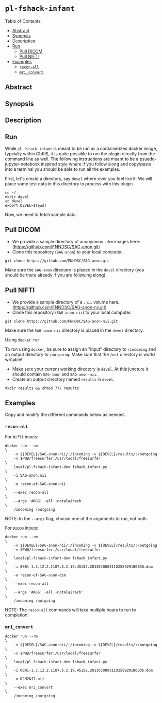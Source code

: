 # `pl-fshack-infant`

Table of Contents
  * [Abstract](#abstract)
  * [Synopsis](#synopsis)
  * [Description](#description)
  * [Run](#run)
    * [Pull DICOM](#pull-dicom)
    * [Pull NIFTI](#pull-nifti)
  * [Examples](#examples)
    * [`recon-all`](#recon-all)
    * [`mri_convert`](#mri_convert)

## Abstract

## Synopsis

## Description


## Run

While `pl-fshack-infant` is meant to be run as a containerized docker image, typcially within ChRIS, it is quite possible to run the plugin directly from the command line as well. The following instructions are meant to be a psuedo- jupyter-notebook inspired style where if you follow along and copy/paste into a terminal you should be able to run all the examples.

First, let's create a directory, say `devel` where-ever you feel like it. We will place some test data in this directory to process with this plugin.
```
cd ~/
mkdir devel
cd devel
export DEVEL=$(pwd)
```
Now, we need to fetch sample data.

## Pull DICOM

- We provide a sample directory of anonymous `.dcm` images here: (https://github.com/FNNDSC/SAG-anon.git)
- Clone this repository (`SAG-anon`) to your local computer.
```
git clone https://github.com/FNNDSC/SAG-anon.git
```
Make sure the `SAG-anon` directory is placed in the `devel` directory (you should be there already if you are following along)

## Pull NIFTI

- We provide a sample directory of a `.nii` volume here. (https://github.com/FNNDSC/SAG-anon-nii.git)
- Clone this repository (`SAG-anon-nii`) to your local computer.

```
git clone https://github.com/FNNDSC/SAG-anon-nii.git
```
Make sure the `SAG-anon-nii` directory is placed in the `devel` directory.

Using `docker run`

To run using `docker`, be sure to assign an "input" directory to `/incoming` and an output directory to `/outgoing`. Make sure that the `/out` directory is world writable!

- Make sure your current working directory is `devel`. At this juncture it should contain `SAG-anon` and `SAG-anon-nii`.
- Create an output directory named `results` in `devel`.

```
mkdir results && chmod 777 results
```
## Examples

Copy and modify the different commands below as needed.
### `recon-all`

For `NifTI` inputs:
```
docker run --rm                                                         \
    -v ${DEVEL}/SAG-anon-nii/:/incoming -v ${DEVEL}/results/:/outgoing   
    -v $PWD/freesurfer:/usr/local/freesurfer                            \
    local/pl-fshack-infant-dev fshack_infant.py                         \
    -i SAG-anon.nii                                                     \
    -o recon-of-SAG-anon-nii                                            \
    --exec recon-all                                                    \
    --args 'ARGS: -all -notalairach'                                    \
    /incoming /outgoing
```
NOTE: In the `--args` flag, choose one of the arguments to run, not both. 

For `DICOM` inputs:
```
docker run --rm                                                         \
    -v ${DEVEL}/SAG-anon-nii/:/incoming -v ${DEVEL}/results/:/outgoing   
    -v $PWD/freesurfer:/usr/local/freesurfer                            \
    local/pl-fshack-infant-dev fshack_infant.py                         \
    -i 0001-1.3.12.2.1107.5.2.19.45152.2013030808110258929186035.dcm    \
    -o recon-of-SAG-anon-dcm                                            \
    --exec recon-all                                                    \
    --args 'ARGS: -all -notalairach'                                    \
    /incoming /outgoing
```
NOTE: The `recon-all` commands will take multiple hours to run to completion!
### `mri_convert`

```
docker run --rm                                                         \
    -v ${DEVEL}/SAG-anon-nii/:/incoming -v ${DEVEL}/results/:/outgoing  \
    -v $PWD/freesurfer:/usr/local/freesurfer                            \
    local/pl-fshack-infant-dev fshack_infant.py                         \
    -i 0001-1.3.12.2.1107.5.2.19.45152.2013030808110258929186035.dcm    \
    -o DCM2NII.nii                                                      \
    --exec mri_convert                                                  \
    /incoming /outgoing
```

